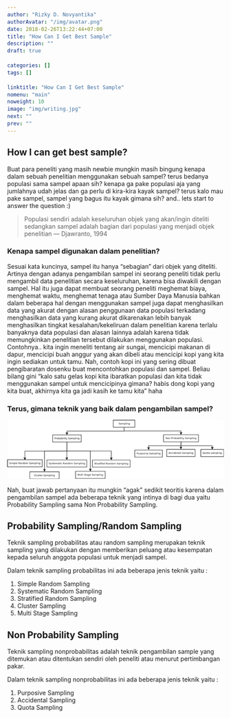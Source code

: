 ```yaml
---
author: "Rizky D. Novyantika"
authorAvatar: "/img/avatar.png"
date: 2018-02-26T13:22:44+07:00
title: "How Can I Get Best Sample"
description: ""
draft: true

categories: []
tags: []

linktitle: "How Can I Get Best Sample"
nomenu: "main"
noweight: 10
image: "img/writing.jpg"
next: ""
prev: ""
---
```




## How I can get best sample?

Buat para peneliti yang masih newbie mungkin masih bingung kenapa dalam sebuah penelitian menggunakan sebuah sampel? terus bedanya populasi sama sampel apaan sih? kenapa ga pake populasi aja yang jumlahnya udah jelas dan ga perlu di kira-kira kayak sampel? terus kalo mau pake sampel, sampel yang bagus itu kayak gimana sih? and.. lets start to answer the question :)

> Populasi sendiri adalah keseluruhan objek yang akan/ingin diteliti sedangkan sampel adalah bagian dari populasi yang menjadi objek penelitian — Djawranto, 1994

### Kenapa sampel digunakan dalam penelitian?

Sesuai kata kuncinya, sampel itu hanya “sebagian” dari objek yang diteliti. Artinya dengan adanya pengambilan sampel ini seorang peneliti tidak perlu mengambil data penelitian secara keseluruhan, karena bisa diwakili dengan sampel. Hal itu juga dapat membuat seorang peneliti meghemat biaya, menghemat waktu, menghemat tenaga atau Sumber Daya Manusia bahkan dalam beberapa hal dengan menggunakan sampel juga dapat menghasilkan data yang akurat dengan alasan penggunaan data populasi terkadang menghasilkan data yang kurang akurat dikarenakan lebih banyak menghasilkan tingkat kesalahan/kekeliruan dalam penelitian karena terlalu banyaknya data populasi dan alasan lainnya adalah karena tidak memungkinkan penelitian tersebut dilakukan menggunakan populasi.
Contohnya.. kita ingin meneliti tentang air sungai, mencicipi makanan di dapur, mencicipi buah anggur yang akan dibeli atau mencicipi kopi yang kita ingin sediakan untuk tamu. Nah, contoh kopi ini yang sering dibuat pengibaratan dosenku buat mencontohkan populasi dan sampel. Beliau bilang gini “kalo satu gelas kopi kita ibaratkan populasi dan kita tidak menggunakan sampel untuk mencicipinya gimana? habis dong kopi yang kita buat, akhirnya kita ga jadi kasih ke tamu kita” haha

### Terus, gimana teknik yang baik dalam pengambilan sampel?

![Sampling Technique](/images/how-i-can-get-best-sample/1.png)

Nah, buat jawab pertanyaan itu mungkin “agak” sedikit teoritis karena dalam pengambilan sampel ada beberapa teknik yang intinya di bagi dua yaitu Probability Sampling sama Non Probability Sampling.

## Probability Sampling/Random Sampling
Teknik sampling probabilitas atau random sampling merupakan teknik sampling yang dilakukan dengan memberikan peluang atau kesempatan kepada seluruh anggota populasi untuk menjadi sampel.

Dalam teknik sampling probabilitas ini ada beberapa jenis teknik yaitu :

1. Simple Random Sampling
2. Systematic Random Sampling
3. Stratified Random Sampling
4. Cluster Sampling
5. Multi Stage Sampling

## Non Probability Sampling
Teknik sampling nonprobabilitas adalah teknik pengambilan sample yang ditemukan atau ditentukan sendiri oleh peneliti atau menurut pertimbangan pakar.

Dalam teknik sampling nonprobabilitas ini ada beberapa jenis teknik yaitu :

1. Purposive Sampling
2. Accidental Sampling
3. Quota Sampling
